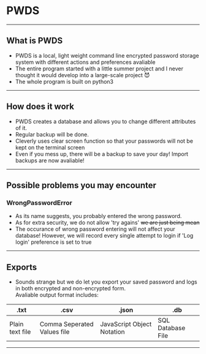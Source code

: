 # PWDS #
- - - -
## What is PWDS ##
* PWDS is a local, light weight command line encrypted password storage system with different actions and preferences avaliable 
* The entire program started with a little summer project and I never thought it would develop into a large-scale project :smiling_imp:
* The whole program is built on python3
- - - -
## How does it work ##
* PWDS creates a database and allows you to change different attributes of it.
* Regular backup will be done.
* Cleverly uses clear screen function so that your passwords will not be kept on the terminal screen
* Even if you mess up, there will be a backup to save your day! Import backups are now avaliable!  
- - - -  
## Possible problems you may encounter ##  
### WrongPasswordError ###  
* As its name suggests, you probably entered the wrong password. 
* As for extra security, we do not allow 'try agains' ~~we are just being mean~~  
* The occurance of wrong password entering will not affect your database! However, we will record every single attempt to login if 'Log login' preference is set to true


- - - -
## Exports ##
* Sounds strange but we do let you export your saved password and logs in both encrypted and non-encrypted form.  
Avaliable output format includes:  

.txt|.csv|.json| .db  
---- | ----| ---- | ----
Plain text file | Comma Seperated Values file | JavaScript Object Notation | SQL Database File  
- - - -
##   
